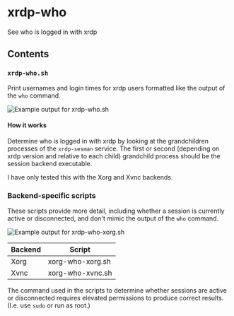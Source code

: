# xrdp-who
See who is logged in with xrdp


## Contents

### `xrdp-who.sh`

Print usernames and login times for xrdp users formatted like the output of the `who` command.

![Example output for xrdp-who.sh](xrdp-who.png)

#### How it works

Determine who is logged in with xrdp by looking at the grandchildren processes of the `xrdp-sesman` service. The first or second (depending on xrdp version and relative to each child) grandchild process should be the session backend executable.

I have only tested this with the Xorg and Xvnc backends.


### Backend-specific scripts

These scripts provide more detail, including whether a session is currently active or disconnected, and don't mimic the output of the `who` command.

![Example output for xrdp-who-xorg.sh](xrdp-who-xorg.png)

Backend | Script
--------|-----------------
Xorg    | xorg-who-xorg.sh
Xvnc    | xorg-who-xvnc.sh

The command used in the scripts to determine whether sessions are active or disconnected requires elevated permissions to produce correct results. (I.e. use `sudo` or run as root.)

